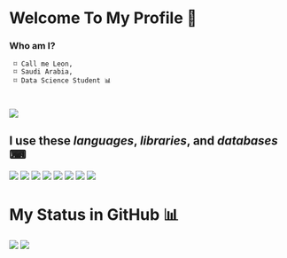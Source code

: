 # Welcome To My Profile 👋
### Who am I?
```
 ⌑ Call me Leon,
 ⌑ Saudi Arabia,
 ⌑ Data Science Student 📊
```
#
<a href="https://github.com/iIeon">
   <img src="https://komarev.com/ghpvc/?username=iIeon">
</a>

## I use these *languages*, *libraries*, and *databases* ⌨
<div align="left" >
<img src="https://img.shields.io/badge/JavaScript-323330?style=for-the-badge&logo=javascript&logoColor=F7DF1E" />
 <img src="https://img.shields.io/badge/Python-%23430098.svg?style=for-the-badge&logo=python&logoColor=white">
<img src="https://img.shields.io/badge/HTML5-E34F26?style=for-the-badge&logo=html5&logoColor=white"/>
<img src="https://img.shields.io/badge/CSS3-1572B6?style=for-the-badge&logo=css3&logoColor=white"/>
<img src="https://img.shields.io/badge/MongoDB-4EA94B?style=for-the-badge&logo=mongodb&logoColor=white"/>
<img src="https://img.shields.io/badge/MySQL-005C84?style=for-the-badge&logo=mysql&logoColor=white"/>
<img src="https://img.shields.io/badge/GIT-E44C30?style=for-the-badge&logo=git&logoColor=white"/>
<img src="https://img.shields.io/badge/Node.js-339933?style=for-the-badge&logo=nodedotjs&logoColor=white"/>

 
</div>
<h1>My Status in GitHub 📊</h1>
<img src="https://github-readme-stats.vercel.app/api/top-langs/?username=iIeon&langs_count=8&layout=compact&theme=react&hide_border=true&bg_color=0d1117">
<img src="https://github-readme-stats.vercel.app/api?username=iIeon&show_icons=true&title_color=fcd400&text_color=9f9f9f&bg_color=0d1117&hide_border=true&icon_color=fcd400&hide_title=true&count_private=true">
